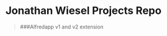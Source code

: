 Jonathan Wiesel Projects Repo
=============================================

>###Alfredapp v1 and v2 extension
